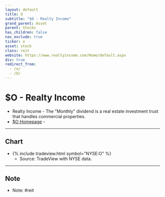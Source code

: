 ```yaml
---
layout: default
title: O
subtitle: "$O - Realty Income"
grand_parent: Asset
parent: Stocks
has_children: false
nav_exclude: true
ticker: o
asset: stock
class: reit
website: https://www.realtyincome.com/Home/default.aspx
div: true
redirect_from:
  - /o/
  - /O/
---
```


# $O - Realty Income
- Realty Income - The "Monthly" dividend is a real estate investment trust that handles commercial properties. 
- [$O Homepage](https://www.realtyincome.com/Home/default.aspx) - 



* * *

## Chart
- {% include tradeview.html symbol="NYSE:O" %}
	- Source: TradeView with NYSE data.

* * *

## Note
- Note: #reit 

